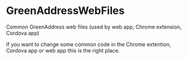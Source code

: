 # GreenAddressWebFiles

Common GreenAddress web files (used by web app, Chrome extension, Cordova app)

If you want to change some common code in the Chrome extention, Cordova app or web app this is the right place.
